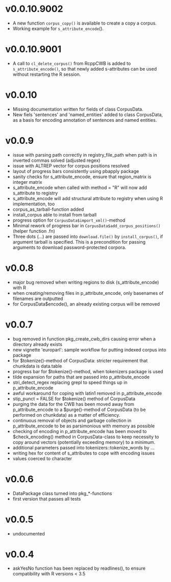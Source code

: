 # v0.0.10.9002
  * A new function `corpus_copy()` is available to create a copy a corpus.
  * Working example for `s_attribute_encode`().

# v0.0.10.9001
  * A call to `cl_delete_corpus()` from RcppCWB is added to `s_attribute_encode()`, so that 
  newly added s-attributes can be used without restarting the R session.

# v0.0.10
  * Missing documentation written for fields of class CorpusData.
  * New fiels 'sentences' and 'named_entities' added to class CorpusData, as a basis
  for encoding annotation of sentences and named entities.

# v0.0.9
  * issue with parsing path correctly in registry_file_path when path is in inverted commas solved (adjusted regex)
  * issue with ALTREP vector for corpus positions resolved
  * layout of progress bars consistently using pbapply package
  * sanity checks for s_attribute_encode, ensure that region_matrix is integer matrix
  * s_attribute_encode when called with method = "R" will now add s_attribute to registry
  * s_attribute_encode will add structural attribute to registry when using R implementation, too
  * corpus_as_tarball-function added
  * install_corpus able to install from tarball
  * progress option for `CorpusData$import_xml()`-method
  * Minimal rework of progress bar in `CorpusData$add_corpus_positions()` (helper function .fn)
  * Three dots (...) are passed into `download.file()` by `install_corpus()`, if argument tarball is specified. This is a precondition for passing arguments to download password-protected corpora.

# v0.0.8
  * major bug removed when writing regions to disk (s_attribute_encode) with R
  * when creating/removing files in p_attribute_encode, only basenames of filenames are outputted
  * for CorpusData$encode(), an already existing corpus will be removed

# v0.0.7
  * bug removed in function pkg_create_cwb_dirs causing error when a directory already exists
  * new vignette 'europarl': sample workflow for putting indexed corpus into package
  * for $tokenize()-method of CorpusData: stricter requirement that chunkdata is data.table
  * progress bar for $tokenize()-method, when tokenizers package is used
  * tilde expansion for paths that are passed into p_attribute_encode
  * stri_detect_regex replacing grepl to speed things up in p_attribute_encode
  * awful workaround for coping with latin1 removed in p_attribute_encode
  * stip_punct = FALSE for $tokenize() method of CorpusData
  * purging the data for the CWB has been moved away from p_attribute_encode to a $purge()-method
    of CorpusData (to be performed on chunkdata) as a matter of efficiency.
  * continuous removal of objects and garbage collection in p_attribute_encode to be
    as parsimonious with memory as possible
  * checking of encoding in p_attribute_encode has been moved to $check_encoding() method in 
    CorpusData-class to keep necessity to copy around vectors (potentially exceeding memory)
    to a minimum.
  * additional parameters passed into tokenizers::tokenize_words by ...
  * writing hex for content of s_attributes to cope with encoding issues
  * values coerced to character

# v0.0.6
  * DataPackage class turned into pkg_*-functions
  * first version that passes all tests

# v0.0.5
  * undocumented

# v0.0.4
  * askYesNo function has been replaced by readlines(), to ensure compatibility with R versions < 3.5